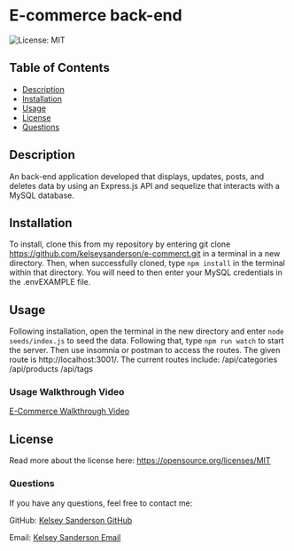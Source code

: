 
  # E-commerce back-end

  ![License: MIT](https://img.shields.io/badge/License-MIT-yellow.svg)

  ## Table of Contents
  * [Description](README.md#Description)
  * [Installation](README.md#Installation)
  * [Usage](README.md#Usage)
  * [License](README.md#License)
  * [Questions](README.md#Questions)

  ## Description
  An back-end application developed that displays, updates, posts, and deletes data by using an Express.js API and sequelize that interacts with a MySQL database.


  ## Installation
  To install, clone this from my repository by entering git clone https://github.com/kelseysanderson/e-commerct.git in a terminal in a new directory. Then, when successfully cloned, type `npm install` in the terminal within that directory. You will need to then enter your MySQL credentials in the .envEXAMPLE file.

  ## Usage
  Following installation, open the terminal in the new directory and enter `node seeds/index.js` to seed the data. Following that, type `npm run watch` to start the server. Then use insomnia or postman to access the routes. The given route is http://localhost:3001/. 
  The current routes include:
      /api/categories
      /api/products
      /api/tags
  

  ### Usage Walkthrough Video
  [E-Commerce Walkthrough Video](https://drive.google.com/file/d/1fVsMvJzvJ_xJlbGPFLVKeDKCitWXvuMH/view)

  ## License
  Read more about the license here:
  https://opensource.org/licenses/MIT

  ### Questions
  If you have any questions, feel free to contact me:
  
  GitHub: [Kelsey Sanderson GitHub](https://github.com/kelseysanderson)
  
  Email:  [Kelsey Sanderson Email](mailto:kelseymonica@gmail.com)